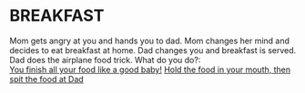 # BREAKFAST
Mom gets angry at you and hands you to dad. Mom changes her mind and decides to eat breakfast at home. Dad changes you and breakfast is served. Dad does the airplane food trick. What do you do?:  
[You finish all your food like a good baby!]() 
[Hold the food in your mouth, then spit the food at Dad]()
